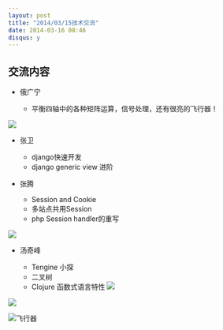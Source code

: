 ```yaml
---
layout: post
title: "2014/03/15技术交流"
date: 2014-03-16 08:46
disqus: y
---
```


## 交流内容

+ 俄广宁

	- 平衡四轴中的各种矩阵运算，信号处理，还有很亮的飞行器！

![](http://zhwei.qiniudn.com/sdutlinux-IMG_20140315_194043.jpg)

+ 张卫

	- django快速开发
	- django generic view 进阶

+ 张腾

	- Session and Cookie
	- 多站点共用Session
	- php Session handler的重写

![](http://zhwei.qiniudn.com/sdutlinux-IMG_20140315_211014.jpg)

+ 汤奇峰

	- Tengine 小探
	- 二叉树
	- Clojure 函数式语言特性
![](http://zhwei.qiniudn.com/sdutlinux-IMG_20140315_211204.jpg)

![](http://zhwei.qiniudn.com/sdutlinux-IMG_20140315_211157.jpg)


![飞行器](http://zhwei.qiniudn.com/sdutlinux-IMG_20140315_214122.jpg)
